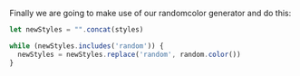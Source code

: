 Finally we are going to make use of our randomcolor generator and do this:

```javascript
let newStyles = "".concat(styles)

while (newStyles.includes('random')) {
  newStyles = newStyles.replace('random', random.color())
}

```
